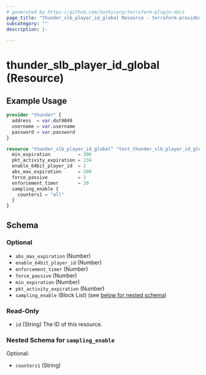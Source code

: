 ```yaml
---
# generated by https://github.com/hashicorp/terraform-plugin-docs
page_title: "thunder_slb_player_id_global Resource - terraform-provider-thunder"
subcategory: ""
description: |-
  
---
```


# thunder_slb_player_id_global (Resource)



## Example Usage

```terraform
provider "thunder" {
  address  = var.dut9049
  username = var.username
  password = var.password
}

resource "thunder_slb_player_id_global" "test_thunder_slb_player_id_global" {
  min_expiration          = 300
  pkt_activity_expiration = 234
  enable_64bit_player_id  = 1
  abs_max_expiration      = 200
  force_passive           = 1
  enforcement_timer       = 20
  sampling_enable {
    counters1 = "all"
  }
}
```

<!-- schema generated by tfplugindocs -->
## Schema

### Optional

- `abs_max_expiration` (Number)
- `enable_64bit_player_id` (Number)
- `enforcement_timer` (Number)
- `force_passive` (Number)
- `min_expiration` (Number)
- `pkt_activity_expiration` (Number)
- `sampling_enable` (Block List) (see [below for nested schema](#nestedblock--sampling_enable))

### Read-Only

- `id` (String) The ID of this resource.

<a id="nestedblock--sampling_enable"></a>
### Nested Schema for `sampling_enable`

Optional:

- `counters1` (String)


